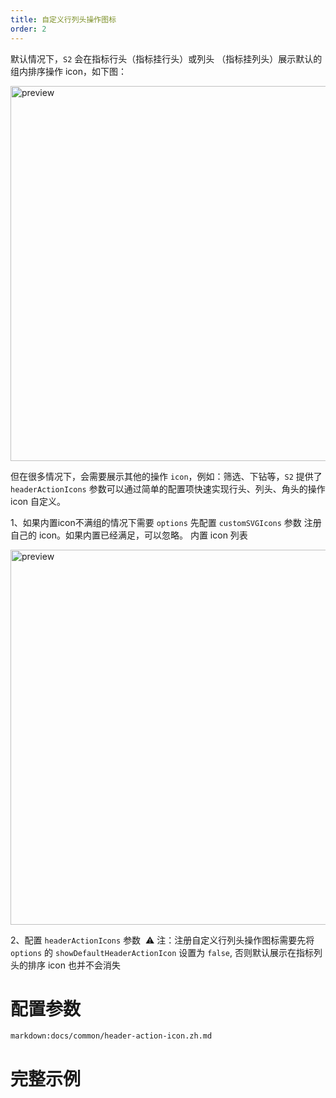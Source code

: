 ```yaml
---
title: 自定义行列头操作图标
order: 2
---
```


默认情况下，`S2` 会在指标行头（指标挂行头）或列头 （指标挂列头）展示默认的组内排序操作 icon，如下图：

<img src="https://gw.alipayobjects.com/mdn/rms_56cbb2/afts/img/A*kV8gR555SxgAAAAAAAAAAAAAARQnAQ" width="600" alt="preview" />

但在很多情况下，会需要展示其他的操作 `icon`，例如：筛选、下钻等，`S2` 提供了 `headerActionIcons` 参数可以通过简单的配置项快速实现行头、列头、角头的操作 icon 自定义。

1、如果内置icon不满组的情况下需要 `options` 先配置 `customSVGIcons` 参数 注册自己的 icon。如果内置已经满足，可以忽略。
内置 icon 列表

<img src="https://gw.alipayobjects.com/mdn/rms_56cbb2/afts/img/A*72MST6HPxBYAAAAAAAAAAAAAARQnAQ" width="600" alt="preview" />

2、配置 `headerActionIcons` 参数
​
⚠️ 注：注册自定义行列头操作图标需要先将 `options` 的 `showDefaultHeaderActionIcon` 设置为 `false`, 否则默认展示在指标列头的排序 icon 也并不会消失

# 配置参数

`markdown:docs/common/header-action-icon.zh.md`

# 完整示例

<playground path='interaction/advanced/demo/custom-header-action-icon.tsx' rid='container' height='400'></playground>

